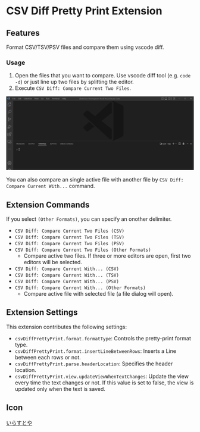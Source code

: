 # CSV Diff Pretty Print Extension

## Features

Format CSV/TSV/PSV files and compare them using vscode diff.

### Usage

1. Open the files that you want to compare. Use vscode diff tool (e.g. `code -d`) or just line up two files by splitting the editor.
2. Execute `CSV Diff: Compare Current Two Files`.

![usage](https://raw.githubusercontent.com/f-velka/csv-diff-pretty-print/main/images/extension.gif)

You can also compare an single active file with another file by `CSV Diff: Compare Current With...` command.

## Extension Commands

If you select `(Other Formats)`, you can specify an onother delimiter.

* `CSV Diff: Compare Current Two Files (CSV)`
* `CSV Diff: Compare Current Two Files (TSV)`
* `CSV Diff: Compare Current Two Files (PSV)`
* `CSV Diff: Compare Current Two Files (Other Formats)`
  * Compare active two files. If three or more editors are open, first two editors will be selected.
* `CSV Diff: Compare Current With... (CSV)`
* `CSV Diff: Compare Current With... (TSV)`
* `CSV Diff: Compare Current With... (PSV)`
* `CSV Diff: Compare Current With... (Other Formats)`
  * Compare active file with selected file (a file dialog will open).

## Extension Settings

This extension contributes the following settings:

* `csvDiffPrettyPrint.format.formatType`: Controls the pretty-print format type.
* `csvDiffPrettyPrint.format.insertLineBetweenRows`: Inserts a Line between each rows or not.
* `csvDiffPrettyPrint.parse.headerLocation`: Specifies the header location.
* `csvDiffPrettyPrint.view.updateViewWhenTextChanges`: Update the view every time the text changes or not. If this value is set to false, the view is updated only when the text is saved.

## Icon
[いらすとや](https://www.irasutoya.com/)
